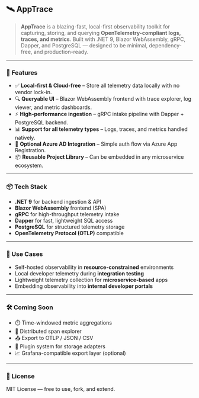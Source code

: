 ## 🛰️ AppTrace

> **AppTrace** is a blazing-fast, local-first observability toolkit for capturing, storing, and querying **OpenTelemetry-compliant logs, traces, and metrics**. Built with .NET 9, Blazor WebAssembly, gRPC, Dapper, and PostgreSQL — designed to be minimal, dependency-free, and production-ready.

---

### 🌟 Features

* ✅ **Local-first & Cloud-free** – Store all telemetry data locally with no vendor lock-in.
* 🔍 **Queryable UI** – Blazor WebAssembly frontend with trace explorer, log viewer, and metric dashboards.
* ⚡ **High-performance ingestion** – gRPC intake pipeline with Dapper + PostgreSQL backend.
* 📊 **Support for all telemetry types** – Logs, traces, and metrics handled natively.
* 🔐 **Optional Azure AD Integration** – Simple auth flow via Azure App Registration.
* 📦 **Reusable Project Library** – Can be embedded in any microservice ecosystem.

---

### 📦 Tech Stack

* **.NET 9** for backend ingestion & API
* **Blazor WebAssembly** frontend (SPA)
* **gRPC** for high-throughput telemetry intake
* **Dapper** for fast, lightweight SQL access
* **PostgreSQL** for structured telemetry storage
* **OpenTelemetry Protocol (OTLP)** compatible

---

### 🔧 Use Cases

* Self-hosted observability in **resource-constrained** environments
* Local developer telemetry during **integration testing**
* Lightweight telemetry collection for **microservice-based** apps
* Embedding observability into **internal developer portals**

---

### 🛠️ Coming Soon

* ⏱️ Time-windowed metric aggregations
* 🔭 Distributed span explorer
* 📤 Export to OTLP / JSON / CSV
* 🧩 Plugin system for storage adapters
* 📈 Grafana-compatible export layer (optional)

---

### 📖 License

MIT License — free to use, fork, and extend.

